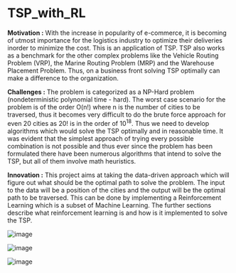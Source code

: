# TSP_with_RL

**Motivation :** With the increase in popularity of e-commerce, it is becoming of utmost importance for the logistics industry to optimize their deliveries inorder to minimize the cost. This is an application of TSP. TSP also works as a benchmark for the other complex problems like the Vehicle Routing Problem (VRP), the Marine Routing Problem (MRP) and the Warehouse Placement Problem. Thus, on a business front solving TSP optimally can make a difference to the organization. 

**Challenges :** The problem is categorized as a NP-Hard problem (nondeterministic polynomial time - hard). The worst case scenario for the problem is of the order O(n!) where n is the number of cities to be traversed, thus it becomes very difficult to do the brute force approach for even 20 cities as 20! is in the order of $10^{18}$. Thus we need to develop algorithms which would solve the TSP optimally and in reasonable time. It was evident that the simplest approach of trying every possible combination is not possible and thus ever since the problem has been formulated there have been numerous algorithms that intend to solve the TSP, but all of them involve math heuristics. 

**Innovation :** This project aims at taking the data-driven approach which will figure out what should be the optimal path to solve the problem. The input to the data will be a position of the cities and the output will be the optimal path to be traversed. This can be done by implementing a Reinforcement Learning which is a subset of Machine Learning. The further sections describe what reinforcement learning is and how is it implemented to solve the TSP. 

![image](https://github.com/JavalVyas2000/TSP_with_RL/assets/73403218/48c596cb-e219-4558-9a39-5001cedf665b)

![image](https://github.com/JavalVyas2000/TSP_with_RL/assets/73403218/92dc80e1-80bc-4101-87ad-ecf63d02b341)

![image](https://github.com/JavalVyas2000/TSP_with_RL/assets/73403218/9cd951ff-91fc-43f0-b7d5-878d4b251565)
